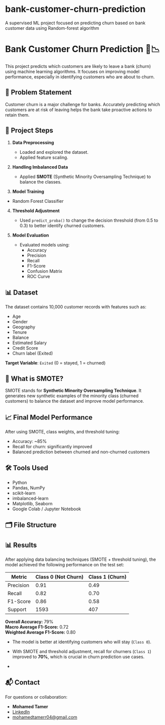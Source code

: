 # bank-customer-churn-prediction
A supervised ML project focused on predicting churn based on bank customer data using Random-forest algorithm
# Bank Customer Churn Prediction 🚪📉

This project predicts which customers are likely to leave a bank (churn) using machine learning algorithms. It focuses on improving model performance, especially in identifying customers who are about to churn.

## 📌 Problem Statement

Customer churn is a major challenge for banks. Accurately predicting which customers are at risk of leaving helps the bank take proactive actions to retain them.

## 📁 Project Steps

1. **Data Preprocessing**
   - Loaded and explored the dataset.
   - Applied feature scaling.

2. **Handling Imbalanced Data**
   - Applied **SMOTE** (Synthetic Minority Oversampling Technique) to balance the classes.

3. **Model Training**
 - Random Forest Classifier

4. **Threshold Adjustment**
   - Used `predict_proba()` to change the decision threshold (from 0.5 to 0.3) to better identify churned customers.

5. **Model Evaluation**
   - Evaluated models using:
     - Accuracy
     - Precision
     - Recall
     - F1-Score
     - Confusion Matrix
     - ROC Curve

## 📊 Dataset

The dataset contains 10,000 customer records with features such as:
- Age
- Gender
- Geography
- Tenure
- Balance
- Estimated Salary
- Credit Score
- Churn label (Exited)

**Target Variable**: `Exited` (0 = stayed, 1 = churned)

## 🧠 What is SMOTE?

SMOTE stands for **Synthetic Minority Oversampling Technique**. It generates new synthetic examples of the minority class (churned customers) to balance the dataset and improve model performance.

## 📈 Final Model Performance

After using SMOTE, class weights, and threshold tuning:
- Accuracy: ~85%
- Recall for churn: significantly improved
- Balanced prediction between churned and non-churned customers

## 🛠️ Tools Used

- Python
- Pandas, NumPy
- scikit-learn
- imbalanced-learn
- Matplotlib, Seaborn
- Google Colab / Jupyter Notebook

## 🗂️ File Structure
## 📊 Results

After applying data balancing techniques (SMOTE + threshold tuning), the model achieved the following performance on the test set:

| Metric       | Class 0 (Not Churn) | Class 1 (Churn) |
|--------------|---------------------|-----------------|
| Precision    | 0.91                | 0.49            |
| Recall       | 0.82                | 0.70            |
| F1-Score     | 0.86                | 0.58            |
| Support      | 1593                | 407             |

**Overall Accuracy:** 79%  
**Macro Average F1-Score:** 0.72  
**Weighted Average F1-Score:** 0.80

- The model is better at identifying customers who will stay (`Class 0`).
- With SMOTE and threshold adjustment, recall for churners (`Class 1`) improved to **70%**, which is crucial in churn prediction use cases.

- 
## 📬 Contact

For questions or collaboration:

- **Mohamed Tamer**
- [LinkedIn](www.linkedin.com/in/mohamed-tamer-673ba82a9) 
- mohamedtamerr04@gmail.com



